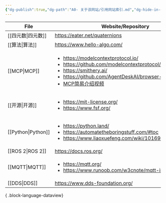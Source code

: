 ```yaml
---
{"dg-publish":true,"dg-path":"A0- 关于该网站/引用网站索引.md","dg-hide-in-graph":true,"permalink":"/A0- 关于该网站/引用网站索引/","hideInGraph":true,"dgPassFrontmatter":true,"noteIcon":"","created":"2025-05-01T02:12:34.920+08:00","updated":"2025-05-03T10:45:22.254+08:00"}
---
```



| File                  | Website/Repository                                                                                                                                                                                                                                                                                                                     |
| --------------------- | -------------------------------------------------------------------------------------------------------------------------------------------------------------------------------------------------------------------------------------------------------------------------------------------------------------------------------------- |
| [[四元数\|四元数]]       | https://eater.net/quaternions                                                                                                                                                                                                                                                                                                          |
| [[算法\|算法]]         | https://www.hello-algo.com/                                                                                                                                                                                                                                                                                                            |
| [[MCP\|MCP]]       | <ul><li>https://modelcontextprotocol.io/</li><li>https://github.com/modelcontextprotocol/servers</li><li>https://smithery.ai/</li><li>https://github.com/AgentDeskAI/browser-tools-mcp</li><li>[MCP简易介绍视频](https://www.bilibili.com/video/BV1AnQNYxEsy/?spm_id_from=333.1391.0.0&vd_source=dba046a94f2c543cbb2a7f7c4747fe67)</li></ul> |
| [[开源\|开源]]         | <ul><li>https://mit-license.org/</li><li>https://www.fsf.org/</li></ul>                                                                                                                                                                                                                                                                |
| [[Python\|Python]] | <ul><li>https://python.land/</li><li>https://automatetheboringstuff.com/#toc</li><li>https://www.liaoxuefeng.com/wiki/1016959663602400</li></ul>                                                                                                                                                                                       |
| [[ROS 2\|ROS 2]]   | https://docs.ros.org/                                                                                                                                                                                                                                                                                                                  |
| [[MQTT\|MQTT]]     | <ul><li>https://mqtt.org/</li><li>https://www.runoob.com/w3cnote/mqtt-intro.html</li></ul>                                                                                                                                                                                                                                             |
| [[DDS\|DDS]]       | https://www.dds-foundation.org/                                                                                                                                                                                                                                                                                                        |

{ .block-language-dataview}

